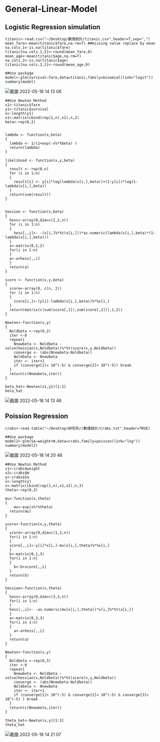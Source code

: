# General-Linear-Model

## Logistic Regression simulation

```{r cars}
titanic<-read.csv("~/Desktop/數理統計/titanic.csv",header=T,sep=",")
mean_fare<-mean(titanic$fare,na.rm=T) ##missing value replace by mean
na.cols.1<-is.na(titanic$fare)
titanic[na.cols.1,5]<-round(mean_fare,0)
mean_age<-mean(titanic$age,na.rm=T)
na.cols.2<-is.na(titanic$age)
titanic[na.cols.2,3]<-round(mean_age,0)

##Use package
model<-glm(survival~fare,data=titanic,family=binomial(link="logit"))
summary(model)
```

![截圖 2022-05-18 14 13 06](https://user-images.githubusercontent.com/97944035/168969962-18ca85ab-802a-492c-83db-8e10189f1358.png)

```{r cars}
##Use Newton Method
x1<-titanic$fare
y1<-titanic$survival
n<-length(y1)
x1<-matrix(cbind(rep(1,n),x1),n,2)
beta<-rep(0,2)


lambda <- function(x,beta)
{
  lambda <- 1/(1+exp(-x%*%beta) )
  return(lambda)
}

likelihood <- function(x,y,beta)
{
  result <- rep(0,n)
  for (i in 1:n)
  {
    result[i] <- y[i]*log(lambda(x[i,],beta))+(1-y[i])*log(1-lambda(x[i,],beta))
  }
  return(sum(result))
}


hessian <- function(x,beta)
{
  hess<-array(0,dim=c(2,2,n))
  for (i in 1:n)
  {
    hess[,,i]<- -(x[i,]%*%t(x[i,]))*as.numeric(lambda(x[i,],beta)*(1-lambda(x[i,],beta)))
  }
  a<-matrix(0,2,2)
  for(i in 1:n)
  {
  a<-a+hess[,,i]
  }
  return(a)
}

score <- function(x,y,beta)
{
  score<-array(0, c(n, 2))
  for (i in 1:n)
  {
    score[i,]<-(y[i]-lambda(x[i,],beta))%*%x[i,]
  }
  return(matrix(c(sum(score[,1]),sum(score[,2])),1,2))
}

Newton<-function(x,y)
{
  Noldbeta <-rep(0,2)
  iter <-0
  repeat{
    Nnewbeta <- Noldbeta - solve(hessian(x,Noldbeta))%*%t(score(x,y,Noldbeta))
    converge <- (abs(Nnewbeta-Noldbeta))
    Noldbeta <- Nnewbeta
    iter <- iter+1
    if (converge[1]< 10^(-5) & converge[2]< 10^(-5)) break
  }
  return(c(Nnewbeta,iter))
}

beta_hat<-Newton(x1,y1)[1:2]
beta_hat
```
![截圖 2022-05-18 14 13 46](https://user-images.githubusercontent.com/97944035/168970026-97ae871d-bc9c-4a30-833d-8459277077d2.png)


## Poission Regression
```{r cars}
crabs<-read.table("~/Desktop/研究所//數理統計/Crabs.txt",header=TRUE)

##Use package
model2<-glm(Sa~weight+W,data=crabs,family=poisson(link="log"))
summary(model2)
```

![截圖 2022-05-18 14 20 46](https://user-images.githubusercontent.com/97944035/168970983-73a2a0af-a252-442d-bf17-5f8be511a4af.png)


```{r cars}
##Use Newton Method
x1<-crabs$weight
x2<-crabs$W
y<-crabs$Sa
n<-length(y)
x<-matrix(cbind(rep(1,n),x1,x2),n,3)
theta<-rep(0,3)

mu<-function(x,theta)
{
    mu<-exp(x%*%theta)
  return(mu)
}

score<-function(x,y,theta)
{
  score<-array(0,dim=c(1,3,n))
  for(i in 1:n)
  {
  score[,,i]<-y[i]*x[i,]-mu(x[i,],theta)%*%x[i,]
  }
  b<-matrix(0,1,3)
  for(i in 1:n)
  {
    b<-b+score[,,i]
  }
  return(b)
}

hessian<-function(x,theta)
{
  hess<-array(0,dim=c(3,3,n))
  for(i in 1:n)
  {
  hess[,,i]<- -as.numeric(mu(x[i,],theta))*x[i,]%*%t(x[i,])
  }
  a<-matrix(0,3,3)
  for(i in 1:n)
  {
    a<-a+hess[,,i]
  }
  return(a)
}

Newton<-function(x,y)
{
  Noldbeta <-rep(0,3)
  iter <-0
  repeat{
    Nnewbeta <- Noldbeta - solve(hessian(x,Noldbeta))%*%t(score(x,y,Noldbeta))
    converge <- (abs(Nnewbeta-Noldbeta))
    Noldbeta <- Nnewbeta
    iter <- iter+1
    if (converge[1]< 10^(-5) & converge[2]< 10^(-5) & converge[3]< 10^(-5) ) break
  }
  return(c(Nnewbeta,iter))
}

theta_hat<-Newton(x,y)[1:3]
theta_hat
```
![截圖 2022-05-18 14 21 07](https://user-images.githubusercontent.com/97944035/168970990-3b516223-f3e5-42bb-83a8-6379516e6081.png)
